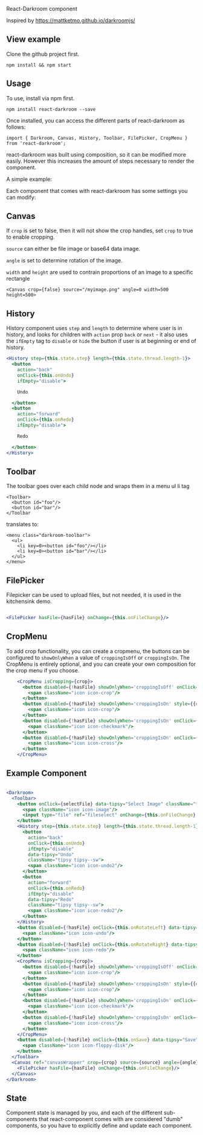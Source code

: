 React-Darkroom component

Inspired by https://mattketmo.github.io/darkroomjs/


## View example

Clone the github project first.

```
npm install && npm start
```

## Usage

To use, install via npm first.

```
npm install react-darkroom --save
```

Once installed, you can access the different parts of react-darkroom as follows:

```
import { Darkroom, Canvas, History, Toolbar, FilePicker, CropMenu } from 'react-darkroom';
```

react-darkroom was built using composition, so it can be modified more easily.  However this increases the amount of steps
necessary to render the component.

A simple example:

<Darkroom>
  <Canvas crop={false} source="/myimage.png" angle=0 width=500 height=500>
  </Canvas>
</Darkroom>

Each component that comes with react-darkroom has some settings you can modify:

## Canvas

If `crop` is set to false, then it will not show the crop handles, set `crop` to true to enable cropping.

`source` can either be file image or base64 data image.

`angle` is set to determine rotation of the image.

`width` and `height` are used to contrain proportions of an image to a specific rectangle

```
<Canvas crop={false} source="/myimage.png" angle=0 width=500 height=500>
```

## History

History component uses `step` and `length` to determine where user is in history, and looks for children with
`action` prop `back` or `next` - it also uses the `ifEmpty` tag to `disable` or `hide` the button if user is
at beginning or end of history.

```jsx
<History step={this.state.step} length={this.state.thread.length-1}>
  <button
    action="back"
    onClick={this.onUndo}
    ifEmpty="disable">

    Undo

  </button>
  <button
    action="forward"
    onClick={this.onRedo}
    ifEmpty="disable">

    Redo

  </button>
</History>
```

## Toolbar

The toolbar goes over each child node and wraps them in a menu ul li tag

```
<Toolbar>
  <button id="foo"/>
  <button id="bar"/>
</Toolbar
```

translates to:

```
<menu class="darkroom-toolbar">
  <ul>
    <li key=0><button id="foo"/></li>
    <li key=0><button id="bar"/></li>
  </ul>
</menu>
```


## FilePicker
Filepicker can be used to upload files, but not needed, it is used in the kitchensink demo.
```jsx

<FilePicker hasFile={hasFile} onChange={this.onFileChange}/>

```

## CropMenu

To add crop functionality, you can create a cropmenu, the buttons can be configured to `showOnlyWhen` a value of `croppingIsOff` or `croppingIsOn`.
The CropMenu is entirely optional, and you can create your own composition for the crop menu if you choose.

```jsx
    <CropMenu isCropping={crop}>
      <button disabled={!hasFile} showOnlyWhen='croppingIsOff' onClick={this.onCropStart} data-tipsy="Crop" className="tipsy tipsy--sw">
        <span className="icon icon-crop"/>
      </button>
      <button disabled={!hasFile} showOnlyWhen='croppingIsOn' style={{color: 'cyan'}}>
        <span className="icon icon-crop"/>
      </button>
      <button disabled={!hasFile} showOnlyWhen='croppingIsOn' onClick={this.onCropConfirm} style={{color: 'green'}} data-tipsy="Confirm" className="tipsy tipsy--sw">
        <span className="icon icon-checkmark"/>
      </button>
      <button disabled={!hasFile} showOnlyWhen='croppingIsOn' onClick={this.onCropCancel} style={{color: 'red'}} data-tipsy="Cancel" className="tipsy tipsy--sw">
        <span className="icon icon-cross"/>
      </button>
    </CropMenu>

```

## Example Component

```jsx

<Darkroom>
  <Toolbar>
    <button onClick={selectFile} data-tipsy="Select Image" className="tipsy tipsy--s">
      <span className="icon icon-image"/>
      <input type="file" ref="fileselect" onChange={this.onFileChange} style={{display: 'none'}}/>
    </button>
    <History step={this.state.step} length={this.state.thread.length-1}>
      <button
        action="back"
        onClick={this.onUndo}
        ifEmpty="disable"
        data-tipsy="Undo"
        className="tipsy tipsy--sw">
        <span className="icon icon-undo2"/>
      </button>
      <button
        action="forward"
        onClick={this.onRedo}
        ifEmpty="disable"
        data-tipsy="Redo"
        className="tipsy tipsy--sw">
        <span className="icon icon-redo2"/>
      </button>
    </History>
    <button disabled={!hasFile} onClick={this.onRotateLeft} data-tipsy="Rotate Left" className="tipsy tipsy--sw">
      <span className="icon icon-undo"/>
    </button>
    <button disabled={!hasFile} onClick={this.onRotateRight} data-tipsy="Rotate Right" className="tipsy tipsy--sw">
      <span className="icon icon-redo"/>
    </button>
    <CropMenu isCropping={crop}>
      <button disabled={!hasFile} showOnlyWhen='croppingIsOff' onClick={this.onCropStart} data-tipsy="Crop" className="tipsy tipsy--sw">
        <span className="icon icon-crop"/>
      </button>
      <button disabled={!hasFile} showOnlyWhen='croppingIsOn' style={{color: 'cyan'}}>
        <span className="icon icon-crop"/>
      </button>
      <button disabled={!hasFile} showOnlyWhen='croppingIsOn' onClick={this.onCropConfirm} style={{color: 'green'}} data-tipsy="Confirm" className="tipsy tipsy--sw">
        <span className="icon icon-checkmark"/>
      </button>
      <button disabled={!hasFile} showOnlyWhen='croppingIsOn' onClick={this.onCropCancel} style={{color: 'red'}} data-tipsy="Cancel" className="tipsy tipsy--sw">
        <span className="icon icon-cross"/>
      </button>
    </CropMenu>
    <button disabled={!hasFile} onClick={this.onSave} data-tipsy="Save" className="tipsy tipsy--sw">
      <span className="icon icon-floppy-disk"/>
    </button>
  </Toolbar>
  <Canvas ref="canvasWrapper" crop={crop} source={source} angle={angle} width={canvasWidth} height={canvasHeight}>
    <FilePicker hasFile={hasFile} onChange={this.onFileChange}/>
  </Canvas>
</Darkroom>

```

## State

Component state is managed by you, and each of the different sub-components that react-component comes with are considered
"dumb" components, so you have to explicitly define and update each component.
